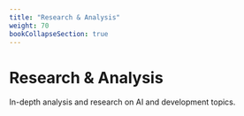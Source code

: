 ```yaml
---
title: "Research & Analysis"
weight: 70
bookCollapseSection: true
---
```


# Research & Analysis

In-depth analysis and research on AI and development topics.
